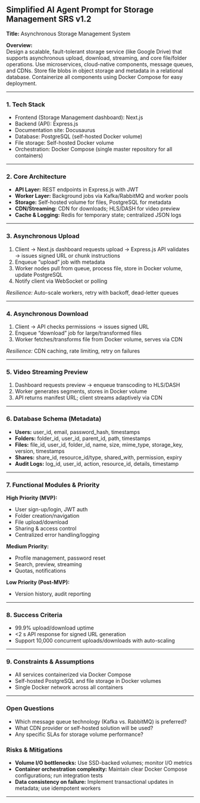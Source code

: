## Simplified AI Agent Prompt for Storage Management SRS v1.2

**Title:** Asynchronous Storage Management System

**Overview:**  
Design a scalable, fault-tolerant storage service (like Google Drive) that supports asynchronous upload, download, streaming, and core file/folder operations. Use microservices, cloud-native components, message queues, and CDNs. Store file blobs in object storage and metadata in a relational database. Containerize all components using Docker Compose for easy deployment.

***

### 1. Tech Stack  
- Frontend (Storage Management dashboard): Next.js  
- Backend (API): Express.js  
- Documentation site: Docusaurus  
- Database: PostgreSQL (self-hosted Docker volume)  
- File storage: Self-hosted Docker volume  
- Orchestration: Docker Compose (single master repository for all containers)  

***

### 2. Core Architecture  
- **API Layer:** REST endpoints in Express.js with JWT  
- **Worker Layer:** Background jobs via Kafka/RabbitMQ and worker pools  
- **Storage:** Self-hosted volume for files, PostgreSQL for metadata  
- **CDN/Streaming:** CDN for downloads; HLS/DASH for video preview  
- **Cache & Logging:** Redis for temporary state; centralized JSON logs  

***

### 3. Asynchronous Upload  
1. Client → Next.js dashboard requests upload → Express.js API validates → issues signed URL or chunk instructions  
2. Enqueue “upload” job with metadata  
3. Worker nodes pull from queue, process file, store in Docker volume, update PostgreSQL  
4. Notify client via WebSocket or polling  

*Resilience:* Auto-scale workers, retry with backoff, dead-letter queues  

***

### 4. Asynchronous Download  
1. Client → API checks permissions → issues signed URL  
2. Enqueue “download” job for large/transformed files  
3. Worker fetches/transforms file from Docker volume, serves via CDN  

*Resilience:* CDN caching, rate limiting, retry on failures  

***

### 5. Video Streaming Preview  
1. Dashboard requests preview → enqueue transcoding to HLS/DASH  
2. Worker generates segments, stores in Docker volume  
3. API returns manifest URL; client streams adaptively via CDN  

***

### 6. Database Schema (Metadata)  
- **Users:** user_id, email, password_hash, timestamps  
- **Folders:** folder_id, user_id, parent_id, path, timestamps  
- **Files:** file_id, user_id, folder_id, name, size, mime_type, storage_key, version, timestamps  
- **Shares:** share_id, resource_id/type, shared_with, permission, expiry  
- **Audit Logs:** log_id, user_id, action, resource_id, details, timestamp  

***

### 7. Functional Modules & Priority  
**High Priority (MVP):**  
- User sign-up/login, JWT auth  
- Folder creation/navigation  
- File upload/download  
- Sharing & access control  
- Centralized error handling/logging  

**Medium Priority:**  
- Profile management, password reset  
- Search, preview, streaming  
- Quotas, notifications  

**Low Priority (Post-MVP):**  
- Version history, audit reporting  

***

### 8. Success Criteria  
- 99.9% upload/download uptime  
- <2 s API response for signed URL generation  
- Support 10,000 concurrent uploads/downloads with auto-scaling  

***

### 9. Constraints & Assumptions  
- All services containerized via Docker Compose  
- Self-hosted PostgreSQL and file storage in Docker volumes  
- Single Docker network across all containers  

***

### Open Questions  
- Which message queue technology (Kafka vs. RabbitMQ) is preferred?  
- What CDN provider or self-hosted solution will be used?  
- Any specific SLAs for storage volume performance?  

### Risks & Mitigations  
- **Volume I/O bottlenecks:** Use SSD-backed volumes; monitor I/O metrics  
- **Container orchestration complexity:** Maintain clear Docker Compose configurations; run integration tests  
- **Data consistency on failure:** Implement transactional updates in metadata; use idempotent workers  

---